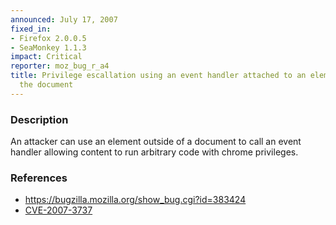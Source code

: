 ```yaml
---
announced: July 17, 2007
fixed_in:
- Firefox 2.0.0.5
- SeaMonkey 1.1.3
impact: Critical
reporter: moz_bug_r_a4
title: Privilege escallation using an event handler attached to an element not in
  the document
---
```


<h3>Description</h3>

<p>An attacker can use an element outside of a document to call an event handler allowing content to run arbitrary code with chrome privileges.</p>

<h3>References</h3>

<ul>
<li><a href="https://bugzilla.mozilla.org/show_bug.cgi?id=383424">
https://bugzilla.mozilla.org/show_bug.cgi?id=383424</a></li>

<li><a class="ex-ref" href="http://nvd.nist.gov/nvd.cfm?cvename=CVE-2007-3737">CVE-2007-3737</a></li>
</ul>



